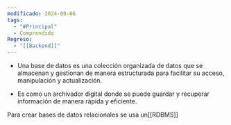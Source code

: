 ```yaml
---
modificado: 2024-09-06
tags:
  - "#Principal"
  - Comprendido
Regreso:
  - "[[Backend]]"
---
```

+ Una base de datos es una colección organizada de datos que se almacenan y gestionan de manera estructurada para facilitar su acceso, manipulación y actualización. 

+ Es como un archivador digital donde se puede guardar y recuperar información de manera rápida y eficiente.


Para crear bases de datos relacionales se usa un[[RDBMS]]

